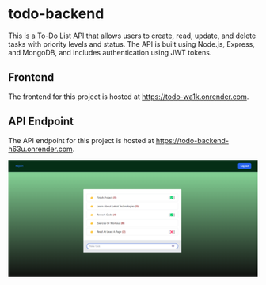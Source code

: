 # todo-backend
This is a To-Do List API that allows users to create, read, update, and delete tasks with priority levels and status. The API is built using Node.js, Express, and MongoDB, and includes authentication using JWT tokens.

## Frontend

The frontend for this project is hosted at  https://todo-wa1k.onrender.com.

## API Endpoint

The API endpoint for this project is hosted at https://todo-backend-h63u.onrender.com.

![Home page](https://github.com/ShaminasP/todo-backend/blob/main/images/homepage.jpeg "Home page")




